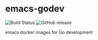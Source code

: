 # emacs-godev

![Build Status](https://github.com/JinWuZhao/emacs-godev/actions/workflows/docker-image.yml/badge.svg?branch=master) ![GitHub release](https://img.shields.io/github/tag/JinWuZhao/emacs-godev.svg)  

emacs docker images for Go development
